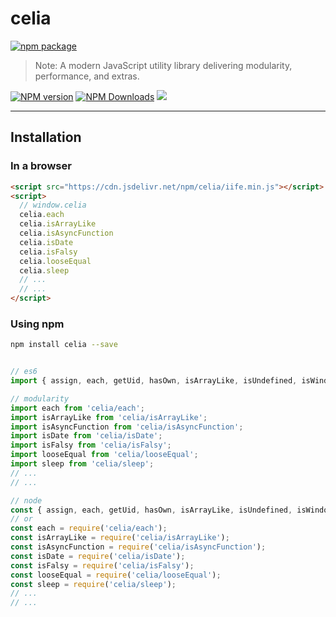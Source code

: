 # celia

[![npm package](https://nodei.co/npm/celia.png?downloads=true&downloadRank=true&stars=true)](https://www.npmjs.com/package/celia)

> Note:  A modern JavaScript utility library delivering modularity, performance, and extras.

[![NPM version](https://img.shields.io/npm/v/celia.svg?style=flat)](https://npmjs.org/package/celia)
[![NPM Downloads](https://img.shields.io/npm/dm/celia.svg?style=flat)](https://npmjs.org/package/celia)
[![](https://data.jsdelivr.com/v1/package/npm/celia/badge)](https://www.jsdelivr.com/package/npm/celia)

---

## Installation

### In a browser

```html
<script src="https://cdn.jsdelivr.net/npm/celia/iife.min.js"></script>
<script>
  // window.celia
  celia.each
  celia.isArrayLike
  celia.isAsyncFunction
  celia.isDate
  celia.isFalsy
  celia.looseEqual
  celia.sleep
  // ...
  // ...
</script>

```

### Using npm

```bash
npm install celia --save
```

```javascript

// es6
import { assign, each, getUid, hasOwn, isArrayLike, isUndefined, isWindow, looseEqual, map, noop, sleep, toString, type } from 'celia');

// modularity
import each from 'celia/each';
import isArrayLike from 'celia/isArrayLike';
import isAsyncFunction from 'celia/isAsyncFunction';
import isDate from 'celia/isDate';
import isFalsy from 'celia/isFalsy';
import looseEqual from 'celia/looseEqual';
import sleep from 'celia/sleep';
// ...
// ...

// node
const { assign, each, getUid, hasOwn, isArrayLike, isUndefined, isWindow, looseEqual, map, noop, sleep, toString, type } = require('celia');
// or
const each = require('celia/each');
const isArrayLike = require('celia/isArrayLike');
const isAsyncFunction = require('celia/isAsyncFunction');
const isDate = require('celia/isDate');
const isFalsy = require('celia/isFalsy');
const looseEqual = require('celia/looseEqual');
const sleep = require('celia/sleep');
// ...
// ...

```
